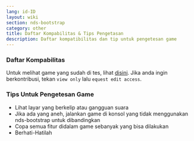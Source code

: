 ```yaml
---
lang: id-ID
layout: wiki
section: nds-bootstrap
category: other
title: Daftar Kompabilitas & Tips Pengetasan
description: Daftar kompatibilitas dan tip untuk pengetesan game
---
```


### Daftar Kompabilitas
Untuk melihat game yang sudah di tes, lihat [disini](https://docs.google.com/spreadsheets/d/1LRTkXOUXraTMjg1eedz_f7b5jiuyMv2x6e_jY_nyHSc/). Jika anda ingin berkontribusi, tekan `view only` lalu `equest edit access`.

### Tips Untuk Pengetesan Game
- Lihat layar yang berkelip atau gangguan suara
- Jika ada yang aneh, jalankan game di konsol yang tidak menggunakan nds-bootstrap untuk dibandingkan
- Copa semua fitur didalam game sebanyak yang bisa dilakukan
- Berhati-Hatilah

